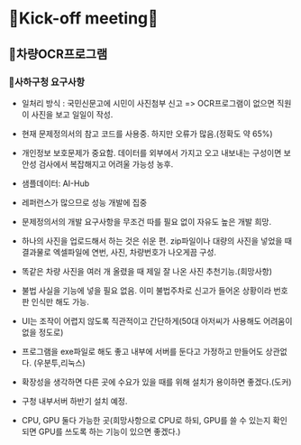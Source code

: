 # 🎯Kick-off meeting🎯

## 🚖차량OCR프로그램

### 🏢사하구청 요구사항

*  일처리 방식 : 국민신문고에 시민이 사진첨부 신고 => OCR프로그램이 없으면 직원이 사진을 보고 일일이 작성.

*  현재 문제정의서의 참고 코드를 사용중. 하지만 오류가 많음.(정확도 약 65%)

*  개인정보 보호문제가 중요함. 데이터를 외부에서 가지고 오고 내보내는 구성이면 보안성 검사에서 복잡해지고 어려울 가능성 농후.

*  샘플데이터: AI-Hub

*  레퍼런스가 많으므로 성능 개발에 집중

*  문제정의서의 개발 요구사항을 무조건 따를 필요 없이 자유도 높은 개발 희망.

*  하나의 사진을 업로드해서 하는 것은 쉬운 편. zip파일이나 대량의 사진을 넣었을 때 결과물로 엑셀파일에 연번, 사진, 차량번호가 나오게끔 구성.

*  똑같은 차량 사진을 여러 개 올렸을 때 제일 잘 나온 사진 추천기능.(희망사항)

*  불법 사실을 기능에 넣을 필요 없음. 이미 불법주차로 신고가 들어온 상황이라 번호판 인식만 해도 가능.

*  UI는 조작이 어렵지 않도록 직관적이고 간단하게(50대 아저씨가 사용해도 어려움이 없을 정도로)

*  프로그램을 exe파일로 해도 좋고 내부에 서버를 둔다고 가정하고 만들어도 상관없다. (우분투,리눅스)

*  확장성을 생각하면 다른 곳에 수요가 있을 때를 위해 설치가 용이하면 좋겠다.(도커)

*  구청 내부서버 하반기 설치 예정.

*  CPU, GPU 둘다 가능한 곳(희망사항으로 CPU로 하되, GPU를 쓸 수 있는지 확인되면 GPU를 쓰도록 하는 기능이 있으면 좋겠다.)
